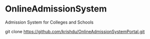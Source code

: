 # OnlineAdmissionSystem
Admission System for Colleges and Schools

git clone https://github.com/krishdu/OnlineAdmissionSystemPortal.git
